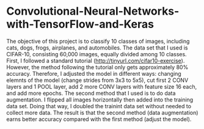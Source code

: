 # Convolutional-Neural-Networks-with-TensorFlow-and-Keras

The objective of this project is to classify 10 classes of images, including cats, dogs, frogs, airplanes, and automobiles. 
The data set that I used is CIFAR-10, consisting 60,000 images, equally divided among 10 classes. First, I followed a standard tutorial (http://tinyurl.com/cifar10-exercise). 
However, the method following the tutorial only gets approximately 80% accuracy. Therefore, I adjusted the model in different ways: changing elemnts of the model (change strides from 3x3 to 5x5), cut first 2 CONV layers and 1 POOL layer, add 2 more CONV layers with feature size 16 each, and add more epochs.
The second method that I used is to do data augmentation. I flipped all images horizontally then added into the training data set. Doing that way, I doubled the trainint data set without needed to collect more data.
The result is that the second method (data augmentation) earns better accuracy compared with the first method (adjust the model). 

